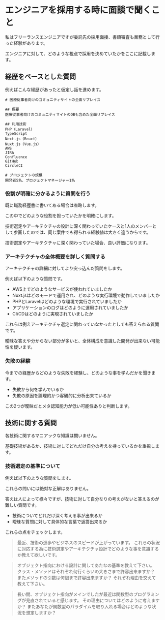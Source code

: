 # エンジニアを採用する時に面談で聞くこと

私はフリーランスエンジニアですが委託先の採用面接、書類審査も業務として行った経験があります。

エンジニアに対して、どのような視点で採用を決めていたかをここに記載します。

## 経歴をベースとした質問

例えばこんな経歴があったと仮定し話を進めます。

```
# 医療従事者向けのコミュニティサイトの全面リプレイス

## 概要
医療従事者向けのコミュニティサイトのDBも含めた全面リプレイス

## 利用技術
PHP（Laravel）
TypeScript
Next.js（React）
Nuxt.js（Vue.js）
AWS
JIRA
Confluence
GitHub
CircleCI

# プロジェクトの規模
開発者5名、プロジェクトマネージャー1名
```

### 役割が明確に分かるように質問を行う

既に職務経歴書に書いてある場合は省略します。

この中でどのような役割を担っていたかを明確にします。

技術選定やアーキテクチャの設計に深く関わっていたケースと1人のメンバーとして参画したのでは、同じ案件でも得られる経験値は大きく違うからです。

技術選定やアーキテクチャに深く関わっていた場合、良い評価になります。

### アーキテクチャの全体概要を詳しく質問する

アーキテクチャの詳細に対してより突っ込んだ質問をします。

例えば以下のような質問です。

- AWS上でどのようなサービスが使われていましたか
- Nuxt.jsはどのモードで運用され、どのような実行環境で動作していましたか
- PHPとLaravelはどのような環境で実行されていましたか
- アプリケーションのログはどのように運用されていましたか
- CI/CDはどのように実現されていましたか

これらは例えアーキテクチャ選定に関わっていなかったとしても答えられる質問です。

曖昧な答えや分からない部分が多いと、全体構成を意識した開発が出来ない可能性を疑います。

### 失敗の経験

今までの経歴からどのような失敗を経験し、どのような事を学んだかを聞きます。

- 失敗から何を学んでいるか
- 失敗の原因を論理的かつ客観的に分析出来ているか

この2つが曖昧だとメタ認知能力が低い可能性ありと判断します。

## 技術に関する質問

各技術に関するマニアックな知識は問いません。

基礎技術があるか、技術に対してどれだけ自分の考えを持っているかを重視します。

### 技術選定の基準について

例えば以下のような質問をします。

これらの問いには絶対な正解はありません。

答えは人によって様々ですが、技術に対して自分なりの考えがないと答えるのが難しい質問です。

- 技術についてどれだけ深く考える事が出来るか
- 曖昧な質問に対して具体的な言葉で返答出来るか

これらの点をチェックします。

>最近、技術の進歩やビジネスのスピードが上がっています。
>これらの状況に対応する為に技術選定やアーキテクチャ設計でどのような事を意識するか教えて欲しいです。

>オブジェクト指向における設計に関してあたなの基準を教えて下さい。 クラス・メソッドはそれぞれ何行くらいの大きさまで許容出来ますか？ またメソッドの引数は何個まで許容出来ますか？ それぞれ理由を交えて教えて下さい。

>長い間、オブジェクト指向がメインでしたが最近は関数型のプログラミングが見直されていると感じます。 その理由についてはどのように考えますか？ またあなたが関数型のパラダイムを取り入れる場合はどのような状況を想定しますか？
